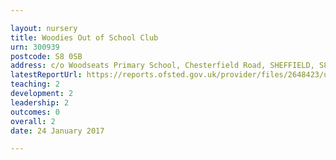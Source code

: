 ```yaml
---

layout: nursery
title: Woodies Out of School Club
urn: 300939
postcode: S8 0SB
address: c/o Woodseats Primary School, Chesterfield Road, SHEFFIELD, S8 0SB
latestReportUrl: https://reports.ofsted.gov.uk/provider/files/2648423/urn/300939.pdf
teaching: 2
development: 2
leadership: 2
outcomes: 0
overall: 2
date: 24 January 2017

---
```

